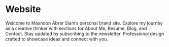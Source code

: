 # Website
Welcome to Masnoon Abrar Siam’s personal brand site. Explore my journey as a creative thinker with sections for About Me, Resume, Blog, and Contact. Stay updated by subscribing to the newsletter. Professional design crafted to showcase ideas and connect with you.
